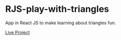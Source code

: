 # RJS-play-with-triangles

App in React JS to make learning about triangles fun.

[Live Project](https://utkh2.csb.app/)

